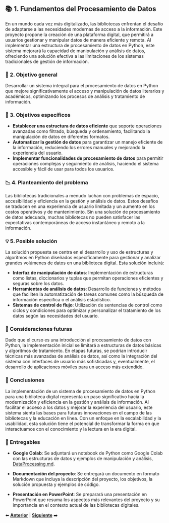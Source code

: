 ## 📚 1. Fundamentos del Procesamiento de Datos

En un mundo cada vez más digitalizado, las bibliotecas enfrentan el desafío de adaptarse a las necesidades modernas de acceso a la información. Este proyecto propone la creación de una plataforma digital, que permitirá a usuarios gestionar y manipular datos de manera eficiente y remota. Al implementar una estructura de procesamiento de datos en Python, este sistema mejorará la capacidad de manipulación y análisis de datos, ofreciendo una solución efectiva a las limitaciones de los sistemas tradicionales de gestión de información.

### 🎯 2. Objetivo general

Desarrollar un sistema integral para el procesamiento de datos en Python que mejore significativamente el acceso y manipulación de datos literarios y académicos, optimizando los procesos de análisis y tratamiento de información.

### 📝 3. Objetivos específicos

- **Establecer una estructura de datos eficiente** que soporte operaciones avanzadas como filtrado, búsqueda y ordenamiento, facilitando la manipulación de datos en diferentes formatos.
- **Automatizar la gestión de datos** para garantizar un manejo eficiente de la información, reduciendo los errores manuales y mejorando la experiencia del usuario.
- **Implementar funcionalidades de procesamiento de datos** para permitir operaciones complejas y seguimiento de análisis, haciendo el sistema accesible y fácil de usar para todos los usuarios.

### 📉 4. Planteamiento del problema

Las bibliotecas tradicionales a menudo luchan con problemas de espacio, accesibilidad y eficiencia en la gestión y análisis de datos. Estos desafíos se traducen en una experiencia de usuario limitada y un aumento en los costos operativos y de mantenimiento. Sin una solución de procesamiento de datos adecuada, muchas bibliotecas no pueden satisfacer las expectativas contemporáneas de acceso instantáneo y remoto a la información.

### 💡 5. Posible solución

La solución propuesta se centra en el desarrollo y uso de estructuras y algoritmos en Python diseñados específicamente para gestionar y analizar grandes volúmenes de datos en una biblioteca digital. Esta solución incluirá:

- **Interfaz de manipulación de datos**: Implementación de estructuras como listas, diccionarios y tuplas que permitan operaciones eficientes y seguras sobre los datos.
- **Herramientas de análisis de datos**: Desarrollo de funciones y métodos que faciliten la automatización de tareas comunes como la búsqueda de información específica o el análisis estadístico.
- **Sistemas de control de flujo**: Utilización de sentencias de control como ciclos y condiciones para optimizar y personalizar el tratamiento de los datos según las necesidades del usuario.

### 🔮 Consideraciones futuras

Dado que el curso es una introducción al procesamiento de datos con Python, la implementación inicial se limitará a estructuras de datos básicas y algoritmos de tratamiento. En etapas futuras, se podrían introducir técnicas más avanzadas de análisis de datos, así como la integración del sistema con interfaces de usuario más sofisticadas y, eventualmente, el desarrollo de aplicaciones móviles para un acceso más extendido.

### 📘 Conclusiones

La implementación de un sistema de procesamiento de datos en Python para una biblioteca digital representa un paso significativo hacia la modernización y eficiencia en la gestión y análisis de información. Al facilitar el acceso a los datos y mejorar la experiencia del usuario, este sistema sienta las bases para futuras innovaciones en el campo de las bibliotecas y la educación en línea. Con un enfoque en la escalabilidad y la usabilidad, esta solución tiene el potencial de transformar la forma en que interactuamos con el conocimiento y la lectura en la era digital.

### 📂 Entregables

- **Google Colab**: Se adjuntará un notebook de Python como Google Colab con las estructuras de datos y ejemplos de manipulación y análisis, [DataProcessing.md](DataProcessing.md).

- **Documentación del proyecto**: Se entregará un documento en formato Markdown que incluya la descripción del proyecto, los objetivos, la solución propuesta y ejemplos de código.

- **Presentación en PowerPoint**: Se preparará una presentación en PowerPoint que resuma los aspectos más relevantes del proyecto y su importancia en el contexto actual de las bibliotecas digitales.

⬅️ [**Anterior**](../Readme.md) | [**Siguiente**](../../Sesion-05/Readme.md) ➡️